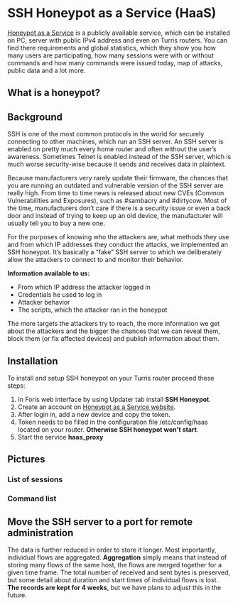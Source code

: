 # SSH Honeypot as a Service (HaaS)

[Honeypot as a Service](haas.nic.cz) is a publicly available service, which can be installed on PC, server with public IPv4 address and even on Turris routers. You can find there requirements and global statistics, which they show you how many users are participating, how many sessions were with or without commands and how many commands were issued today, map of attacks, public data and a lot more.

## What is a honeypot?

## Background

SSH is one of the most common protocols in the world for securely connecting to other machines, which run an SSH server. An SSH server is enabled on pretty much every home router and often without the user’s awareness. Sometimes Telnet is enabled instead of the SSH server, which is much worse security-wise because it sends and receives data in plaintext.

Because manufacturers very rarely update their firmware, the chances that you are running an outdated and vulnerable version of the SSH server are really high. From time to time news is released about new CVEs (Common Vulnerabilities and Exposures), such as #sambacry and #dirtycow. Most of the time, manufacturers don’t care if there is a security issue or even a back door and instead of trying to keep up an old device, the manufacturer will usually tell you to buy a new one.

For the purposes of knowing who the attackers are, what methods they use and from which IP addresses they conduct the attacks, we implemented an SSH honeypot. It’s basically a “fake” SSH server to which we deliberately allow the attackers to connect to and monitor their behavior.

__Information available to us:__
- From which IP address the attacker logged in
- Credentials he used to log in
- Attacker behavior
- The scripts, which the attacker ran in the honeypot

The more targets the attackers try to reach, the more information we get about the attackers and the bigger the chances that we can reveal them, block them (or fix affected devices) and publish information about them.

## Installation

To install and setup SSH honeypot on your Turris router proceed these steps:

1. In Foris web interface by using Updater tab install __SSH Honeypot__.
2. Create an account on [Honeypot as a Service website](https://haas.nic.cz).
3. After login in, add a new device and copy the token.
4. Token needs to be filled in the configuration file /etc/config/haas located on your router. __Otherwise SSH honeypot won't start__.
5. Start the service __haas_proxy__

## Pictures
### List of sessions

### Command list

## Move the SSH server to a port for remote administration

The data is further reduced in order to store it longer. Most importantly,
individual flows are aggregated. **Aggregation** simply means that instead of
storing many flows of the same host, the flows are merged together for a given
time frame. The total number of received and sent bytes is preserved, but some
detail about duration and start times of individual flows is lost. **The records
are kept for 4 weeks**, but we have plans to adjust this in the future.
